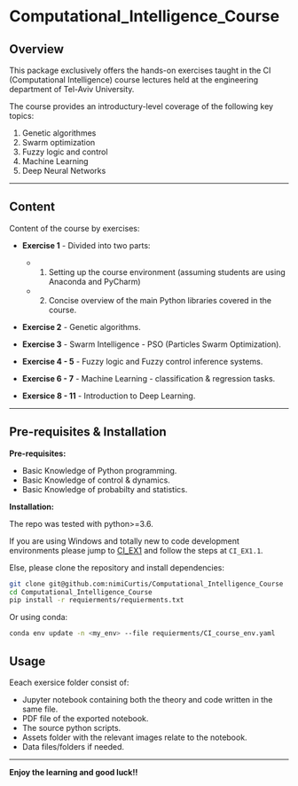 # Computational_Intelligence_Course

## Overview

This package exclusively offers the hands-on exercises taught in the CI (Computational Intelligence) course lectures held at the engineering department of Tel-Aviv University.

The course provides an introductury-level coverage of the following key topics:
1. Genetic algorithmes 
2. Swarm optimization
3. Fuzzy logic and control
4. Machine Learning
5. Deep Neural Networks

---
## Content

Content of the course by exercises:

- **Exercise 1** - Divided into two parts:
    - 1. Setting up the course environment (assuming students are using Anaconda and PyCharm)
    - 2. Concise overview of the main Python libraries covered in the course.

- **Exercise 2** - Genetic algorithms.
- **Exercise 3** - Swarm Intelligence - PSO (Particles Swarm Optimization).
- **Exercise 4 - 5** - Fuzzy logic and Fuzzy control inference systems.
- **Exercise 6 - 7** - Machine Learning - classification & regression tasks.
- **Exersice 8 - 11** - Introduction to Deep Learning. 

---

## Pre-requisites & Installation

**Pre-requisites:** 
- Basic Knowledge of Python programming.
- Basic Knowledge of control & dynamics.
- Basic Knowledge of probabilty and statistics.

**Installation:**

The repo was tested with python>=3.6.

If you are using Windows and totally new to code development environments please jump to [CI_EX1](CI_EX1) and follow the steps at ```CI_EX1.1```.

Else, please clone the repository and install dependencies:

```bash
git clone git@github.com:nimiCurtis/Computational_Intelligence_Course  
cd Computational_Intelligence_Course
pip install -r requierments/requierments.txt
```

Or using conda:

```bash
conda env update -n <my_env> --file requierments/CI_course_env.yaml
```

## Usage ##

Eeach exersice folder consist of:

- Jupyter notebook containing both the theory and code written in the same file.
- PDF file of the exported notebook.
- The source python scripts.
- Assets folder with the relevant images relate to the notebook.
- Data files/folders if needed.

---

**Enjoy the learning and good luck!!**

